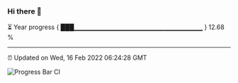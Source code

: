 ### Hi there 👋

⏳ Year progress { ███▁▁▁▁▁▁▁▁▁▁▁▁▁▁▁▁▁▁▁▁▁▁▁▁▁▁▁ } 12.68 %

---

⏰ Updated on Wed, 16 Feb 2022 06:24:28 GMT

![Progress Bar CI](https://github.com/ZhaoGui/ZhaoGui/workflows/Progress%20Bar%20CI/badge.svg)
